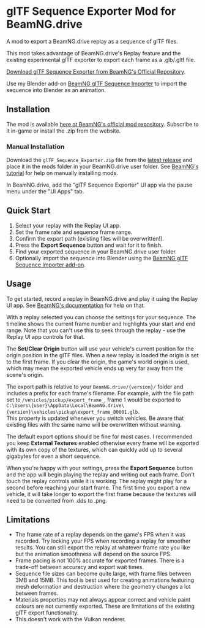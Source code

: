 # glTF Sequence Exporter Mod for BeamNG.drive

A mod to export a BeamNG.drive replay as a sequence of glTF files. 

This mod takes advantage of BeamNG.drive's Replay feature and the existing experimental glTF exporter to export each frame as a .glb/.gltf file.

[Download glTF Sequence Exporter from BeamNG's Official Repository](https://www.beamng.com/resources/gltf-sequence-exporter.32093/).

Use my Blender add-on [BeamNG glTF Sequence Importer](https://github.com/oli-caon/beamng-gltf-sequence-importer) to import the sequence into Blender as an animation.

## Installation

The mod is available [here at BeamNG's official mod repository](https://www.beamng.com/resources/gltf-sequence-exporter.32093/). Subscribe to it in-game or install the .zip from the website.

### Manual Installation

Download the `glTF_Sequence_Exporter.zip` file from the [latest release](https://github.com/oli-caon/beamng-gltf-sequence-exporter/releases) and place it in the mods folder in your BeamNG.drive user folder. See [BeamNG's tutorial](https://documentation.beamng.com/tutorials/mods/installing-mods/#manual-installation) for help on manually installing mods.

In BeamNG.drive, add the "glTF Sequence Exporter" UI app via the pause menu under the "UI Apps" tab.

## Quick Start

1. Select your replay with the Replay UI app.
2. Set the frame rate and sequence frame range.
3. Confirm the export path (existing files will be overwritten!).
4. Press the **Export Sequence** button and wait for it to finish.
5. Find your exported sequence in your BeamNG.drive user folder.
6. Optionally import the sequence into Blender using the [BeamNG glTF Sequence Importer add-on](https://github.com/oli-caon/beamng-gltf-sequence-importer).

## Usage

To get started, record a replay in BeamNG.drive and play it using the Replay UI app. See [BeamNG's documentation](https://documentation.beamng.com/getting_started/replay) for help on that.

With a replay selected you can choose the settings for your sequence. The timeline shows the current frame number and highlights your start and end range. Note that you can't use this to seek through the replay - use the Replay UI app controls for that.

The **Set/Clear Origin** button will use your vehicle's current position for the origin position in the glTF files. When a new replay is loaded the origin is set to the first frame. If you clear the origin, the game's world origin is used, which may mean the exported vehicle ends up very far away from the scene's origin.

The export path is relative to your `BeamNG.drive/{version}/` folder and includes a prefix for each frame's filename.
For example, with the file path set to `/vehicles/pickup/export_frame_`, frame 1 would be exported to `C:\Users\{user}\AppData\Local\BeamNG.drive\{version}\vehicles\pickup\export_frame_00001.glb`.  
This property is updated whenever you switch vehicles. Be aware that existing files with the same name will be overwritten without warning.

The default export options should be fine for most cases. I recommended you keep **External Textures**  enabled otherwise every frame will be exported with its own copy of the textures, which can quickly add up to several gigabytes for even a short sequence.

When you're happy with your settings, press the **Export Sequence** button and the app will begin playing the replay and writing out each frame. Don't touch the replay controls while it is working. The replay might play for a second before reaching your start frame. The first time you export a new vehicle, it will take longer to export the first frame because the textures will need to be converted from .dds to .png.

## Limitations

- The frame rate of a replay depends on the game's FPS when it was recorded. Try locking your FPS when recording a replay for smoother results. You can still export the replay at whatever frame rate you like but the animation smoothness will depend on the source FPS.
- Frame pacing is not 100% accurate for exported frames. There is a trade-off between accuracy and export wait times.
- Sequence file sizes can become quite large, with frame files between 3MB and 15MB. This tool is best used for creating animations featuring mesh deformation and destruction where the geometry changes a lot between frames.
- Materials properties may not always appear correct and vehicle paint colours are not currently exported. These are limitations of the existing glTF export functionality.
- This doesn't work with the Vulkan renderer.
